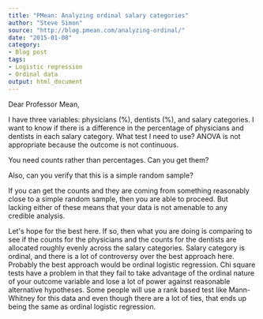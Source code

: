 ```yaml
---
title: "PMean: Analyzing ordinal salary categories"
author: "Steve Simon"
source: "http://blog.pmean.com/analyzing-ordinal/"
date: "2015-01-08"
category: 
- Blog post
tags:
- Logistic regression
- Ordinal data
output: html_document
---
```


Dear Professor Mean,

I have three variables: physicians (%), dentists (%), and salary
categories. I want to know if there is a difference in the percentage of
physicians and dentists in each salary category. What test I need to
use? ANOVA is not appropriate because the outcome is not
continuous.

<!---More--->

You need counts rather than percentages. Can you get them?

Also, can you verify that this is a simple random sample?

If you can get the counts and they are coming from something reasonably\
close to a simple random sample, then you are able to proceed. But\
lacking either of these means that your data is not amenable to any\
credible analysis.

Let's hope for the best here. If so, then what you are doing is
comparing to see if the counts for the physicians and the counts for the
dentists are allocated roughly evenly across the salary categories.
Salary category is ordinal, and there is a lot of controversy over the
best approach here. Probably the best approach would be ordinal logistic
regression. Chi square tests have a problem in that they fail to take
advantage of the ordinal nature of your outcome variable and lose a lot
of power against reasonable alternative hypotheses. Some people will use
a rank based test like Mann-Whitney for this data and even though there
are a lot of ties, that ends up being the same as ordinal logistic
regression.




